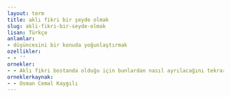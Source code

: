 ```yaml
---
layout: term
title: aklı fikri bir şeyde olmak
slug: akli-fikri-bir-seyde-olmak
lisan: Türkçe
anlamlar:
- düşüncesini bir konuda yoğunlaştırmak
ozellikler:
- - ''
ornekler:
- - Aklı fikri bostanda olduğu için bunlardan nasıl ayrılacağını tekrarlıyordu.
orneklerkaynak:
- - Osman Cemal Kaygılı
---
```


